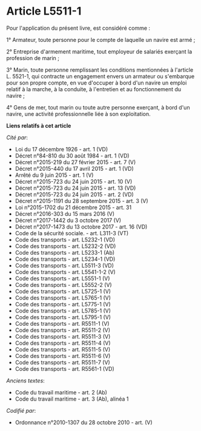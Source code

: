 # Article L5511-1

Pour l'application du présent livre, est considéré comme :

1° Armateur, toute personne pour le compte de laquelle un navire est armé ;

2° Entreprise d'armement maritime, tout employeur de salariés exerçant la profession de marin ;

3° Marin, toute personne remplissant les conditions mentionnées à l'article L. 5521-1, qui contracte un engagement envers un
armateur ou s'embarque pour son propre compte, en vue d'occuper à bord d'un navire un emploi relatif à la marche, à la
conduite, à l'entretien et au fonctionnement du navire ;

4° Gens de mer, tout marin ou toute autre personne exerçant, à bord d'un navire, une activité professionnelle liée à son
exploitation.

**Liens relatifs à cet article**

_Cité par_:

  - Loi du 17 décembre 1926 - art. 1 (VD)
  - Décret n°84-810 du 30 août 1984 - art. 1 (VD)
  - Décret n°2015-219 du 27 février 2015 - art. 7 (V)
  - Décret n°2015-440 du 17 avril 2015 - art. 1 (VD)
  - Arrêté du 9 juin 2015 - art. 1 (V)
  - Décret n°2015-723 du 24 juin 2015 - art. 10 (V)
  - Décret n°2015-723 du 24 juin 2015 - art. 13 (VD)
  - Décret n°2015-723 du 24 juin 2015 - art. 2 (VD)
  - Décret n°2015-1191 du 28 septembre 2015 - art. 3 (V)
  - Loi n°2015-1702 du 21 décembre 2015 - art. 31
  - Décret n°2016-303 du 15 mars 2016 (V)
  - Décret n°2017-1442 du 3 octobre 2017 (V)
  - Décret n°2017-1473 du 13 octobre 2017 - art. 16 (VD)
  - Code de la sécurité sociale. - art. L311-3 (VT)
  - Code des transports - art. L5232-1 (VD)
  - Code des transports - art. L5232-2 (VD)
  - Code des transports - art. L5233-1 (Ab)
  - Code des transports - art. L5234-1 (VD)
  - Code des transports - art. L5511-3 (VD)
  - Code des transports - art. L5541-1-2 (V)
  - Code des transports - art. L5551-1 (V)
  - Code des transports - art. L5552-2 (V)
  - Code des transports - art. L5725-1 (V)
  - Code des transports - art. L5765-1 (V)
  - Code des transports - art. L5775-1 (V)
  - Code des transports - art. L5785-1 (V)
  - Code des transports - art. L5795-1 (V)
  - Code des transports - art. R5511-1 (V)
  - Code des transports - art. R5511-2 (V)
  - Code des transports - art. R5511-3 (V)
  - Code des transports - art. R5511-4 (V)
  - Code des transports - art. R5511-5 (V)
  - Code des transports - art. R5511-6 (V)
  - Code des transports - art. R5511-7 (V)
  - Code des transports - art. R5561-1 (VD)

_Anciens textes_:

  - Code du travail maritime - art. 2 (Ab)
  - Code du travail maritime - art. 3 (Ab), alinéa 1

_Codifié par_:

  - Ordonnance n°2010-1307 du 28 octobre 2010 - art. (V)
